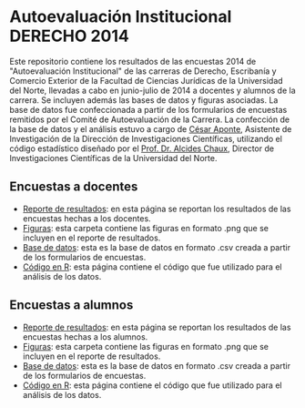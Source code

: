 Autoevaluación Institucional DERECHO 2014
=============

Este repositorio contiene los resultados de las encuestas 2014 de "Autoevaluación Institucional" de las carreras de Derecho, Escribanía y Comercio Exterior de la Facultad de Ciencias Jurídicas de la Universidad del Norte, llevadas a cabo en junio-julio de 2014 a docentes y alumnos de la carrera. Se incluyen además las bases de datos y figuras asociadas. La base de datos fue confeccionada a partir de los formularios de encuestas remitidos por el Comité de Autoevaluación de la Carrera. La confección de la base de datos y el análisis estuvo a cargo de [César Aponte](https://github.com/ceapo1905), Asistente de Investigación de la Dirección de Investigaciones Científicas, utilizando el código estadístico diseñado por el [Prof. Dr. Alcides Chaux](https://github.com/alcideschaux), Director de Investigaciones Científicas de la Universidad del Norte. 

## Encuestas a docentes
* [Reporte de resultados](https://github.com/alcideschaux/Fisioterapia2014/blob/master/Docentes/Fisioterapia2014Docentes.md): en esta página se reportan los resultados de las encuestas hechas a los docentes.
* [Figuras](https://github.com/alcideschaux/Fisioterapia2014/tree/master/Docentes/figure): esta carpeta contiene las figuras en formato .png que se incluyen en el reporte de resultados.
* [Base de datos](https://github.com/alcideschaux/Fisioterapia2014/blob/master/Fisioterapia2014Docentes.csv): esta es la base de datos en formato .csv creada a partir de los formularios de encuestas.
* [Código en R](https://github.com/alcideschaux/Fisioterapia2014/blob/master/Docentes/Fisioterapia2014Docentes.Rmd): esta página contiene el código que fue utilizado para el análisis de los datos.

## Encuestas a alumnos
* [Reporte de resultados](https://github.com/alcideschaux/Fisioterapia2014/blob/master/Alumnos/Fisioterapia2014Alumnos.md): en esta página se reportan los resultados de las encuestas hechas a los alumnos.
* [Figuras](https://github.com/alcideschaux/Fisioterapia2014/tree/master/Alumnos/figure): esta carpeta contiene las figuras en formato .png que se incluyen en el reporte de resultados.
* [Base de datos](https://github.com/alcideschaux/Fisioterapia2014/blob/master/Fisioterapia2014Estudiantes.csv): esta es la base de datos en formato .csv creada a partir de los formularios de encuestas.
* [Código en R](https://github.com/alcideschaux/Fisioterapia2014/blob/master/Alumnos/Fisioterapia2014Alumnos.Rmd): esta página contiene el código que fue utilizado para el análisis de los datos.